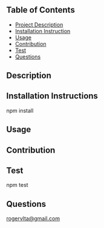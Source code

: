 
# 



## Table of Contents
- [Project Description](#description)
- [Installation Instruction](#installation-instructions)
- [Usage](#usage)
- [Contribution](#contribution)
- [Test](#test)
- [Questions](#questions)


## Description


## Installation Instructions
npm install

## Usage


## Contribution


## Test
npm test

## Questions
rogervlta@gmail.com





        